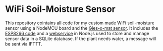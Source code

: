 # WiFi Soil-Moisture Sensor

This repository cointains all code for my custom made WiFi soil-moisture sensor using a NodeMCU board and the [Gies-o-mat sensor](https://www.ramser-elektro.at/shop/bausaetze-und-platinen/giesomat-kapazitiver-bodenfeuchtesensor-erdfeuchtesensor-mit-beschichtung/). It includes the [ESP8266 code](#client) and a [webservice](#server) in Node.js used to store and manage sensor data in a SQLite database. If the plant needs water, a message will be sent via IFTTT.
